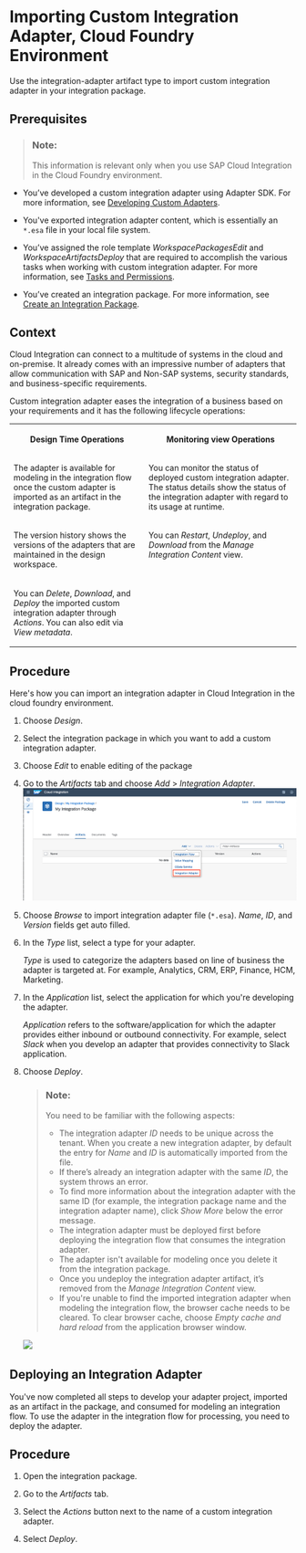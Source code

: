 <!-- loio482286e544014098874fde0da4bcca2c -->

# Importing Custom Integration Adapter, Cloud Foundry Environment

Use the integration-adapter artifact type to import custom integration adapter in your integration package.



<a name="loio482286e544014098874fde0da4bcca2c__prereq_udy_xlk_mmb"/>

## Prerequisites

> ### Note:  
> This information is relevant only when you use SAP Cloud Integration in the Cloud Foundry environment.

-   You’ve developed a custom integration adapter using Adapter SDK. For more information, see [Developing Custom Adapters](developing-custom-adapters-7392cc4.md).

-   You've exported integration adapter content, which is essentially an `*.esa` file in your local file system.

-   You’ve assigned the role template *WorkspacePackagesEdit* and *WorkspaceArtifactsDeploy* that are required to accomplish the various tasks when working with custom integration adapter. For more information, see [Tasks and Permissions](../SecurityNeo/tasks-and-permissions-556d557.md).

-   You’ve created an integration package. For more information, see [Create an Integration Package](https://help.sap.com/viewer/368c481cd6954bdfa5d0435479fd4eaf/Cloud/en-US/748968a0f43d442f98d93a9a197cdbd2.html).




## Context

Cloud Integration can connect to a multitude of systems in the cloud and on-premise. It already comes with an impressive number of adapters that allow communication with SAP and Non-SAP systems, security standards, and business-specific requirements.

Custom integration adapter eases the integration of a business based on your requirements and it has the following lifecycle operations:


<table>
<tr>
<th valign="top">

Design Time Operations

</th>
<th valign="top">

Monitoring view Operations

</th>
</tr>
<tr>
<td valign="top">

The adapter is available for modeling in the integration flow once the custom adapter is imported as an artifact in the integration package.

</td>
<td valign="top">

You can monitor the status of deployed custom integration adapter. The status details show the status of the integration adapter with regard to its usage at runtime.

</td>
</tr>
<tr>
<td valign="top">

The version history shows the versions of the adapters that are maintained in the design workspace.

</td>
<td valign="top">

You can *Restart*, *Undeploy*, and *Download* from the *Manage Integration Content* view.

</td>
</tr>
<tr>
<td valign="top">

You can *Delete*, *Download*, and *Deploy* the imported custom integration adapter through *Actions*. You can also edit via *View metadata*.

</td>
<td valign="top">

 

</td>
</tr>
</table>



## Procedure

Here's how you can import an integration adapter in Cloud Integration in the cloud foundry environment.

1.  Choose *Design*.

2.  Select the integration package in which you want to add a custom integration adapter.

3.  Choose *Edit* to enable editing of the package

4.  Go to the *Artifacts* tab and choose *Add* \> *Integration Adapter*.![](images/Integration_adapter_12d32ac.png)

5.  Choose *Browse* to import integration adapter file \(`*.esa`\). *Name*, *ID*, and *Version* fields get auto filled.

6.  In the *Type* list, select a type for your adapter.

    *Type* is used to categorize the adapters based on line of business the adapter is targeted at. For example, Analytics, CRM, ERP, Finance, HCM, Marketing.

7.  In the *Application* list, select the application for which you're developing the adapter.

    *Application* refers to the software/application for which the adapter provides either inbound or outbound connectivity. For example, select *Slack* when you develop an adapter that provides connectivity to Slack application.

8.  Choose *Deploy*.

    > ### Note:  
    > You need to be familiar with the following aspects:
    > 
    > -   The integration adapter *ID* needs to be unique across the tenant. When you create a new integration adapter, by default the entry for *Name* and *ID* is automatically imported from the file.
    > -   If there’s already an integration adapter with the same *ID*, the system throws an error.
    > -   To find more information about the integration adapter with the same ID \(for example, the integration package name and the integration adapter name\), click *Show More* below the error message.
    > -   The integration adapter must be deployed first before deploying the integration flow that consumes the integration adapter.
    > -   The adapter isn't available for modeling once you delete it from the integration package.
    > -   Once you undeploy the integration adapter artifact, it’s removed from the *Manage Integration Content* view.
    > -   If you're unable to find the imported integration adapter when modeling the integration flow, the browser cache needs to be cleared. To clear browser cache, choose *Empty cache and hard reload* from the application browser window.

    ![](images/Intgration_Adapter_Gif_8c62f93.gif)


<a name="task_cbw_j13_4mb"/>

<!-- task\_cbw\_j13\_4mb -->

## Deploying an Integration Adapter

You've now completed all steps to develop your adapter project, imported as an artifact in the package, and consumed for modeling an integration flow. To use the adapter in the integration flow for processing, you need to deploy the adapter.



<a name="task_cbw_j13_4mb__steps_o14_ssg_qmb"/>

## Procedure

1.  Open the integration package.

2.  Go to the *Artifacts* tab.

3.  Select the *Actions* button next to the name of a custom integration adapter.

4.  Select *Deploy*.


